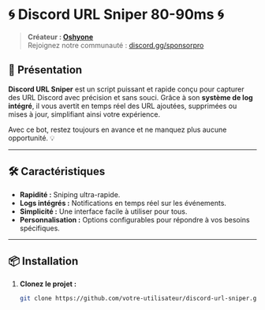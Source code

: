 # 🌀 Discord URL Sniper 80-90ms 🌀
> **Créateur : [Oshyone](https://github.com/Oshyone)**  
> Rejoignez notre communauté : [discord.gg/sponsorpro](https://discord.gg/sponsorpro)


## 🚀 **Présentation**
**Discord URL Sniper** est un script puissant et rapide conçu pour capturer des URL Discord avec précision et sans souci. Grâce à son **système de log intégré**, il vous avertit en temps réel des URL ajoutées, supprimées ou mises à jour, simplifiant ainsi votre expérience.

Avec ce bot, restez toujours en avance et ne manquez plus aucune opportunité. 💡

---

## 🛠️ **Caractéristiques**
- **Rapidité :** Sniping ultra-rapide.  
- **Logs intégrés :** Notifications en temps réel sur les événements.  
- **Simplicité :** Une interface facile à utiliser pour tous.  
- **Personnalisation :** Options configurables pour répondre à vos besoins spécifiques.

---

## 📦 **Installation**
1. **Clonez le projet :**
   ```bash
   git clone https://github.com/votre-utilisateur/discord-url-sniper.git
